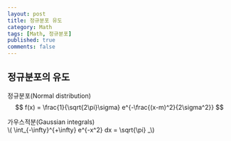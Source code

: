 ```yaml
---
layout: post
title: 정규분포 유도
category: Math
tags: [Math, 정규분포]
published: true
comments: false
---
```


정규분포의 유도
-------------

정규분포(Normal distribution)  
$$ f(x) = \frac{1}{\sqrt{2\pi}\sigma} e^{-\frac{(x-m)^2}{2\sigma^2}} $$

가우스적분(Gaussian integrals)  
\\( \int_{-\infty}^{+\infty} e^{-x^2} dx = \sqrt{\pi} _\\)

